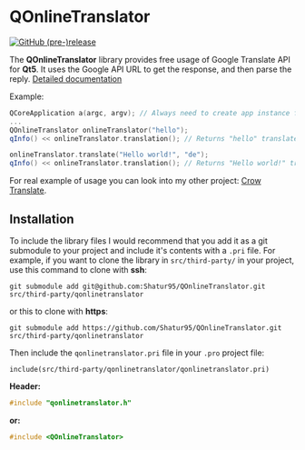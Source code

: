 # QOnlineTranslator

[![GitHub (pre-)release](https://img.shields.io/github/release/Shatur95/QOnlineTranslator/all.svg)](https://github.com/Shatur95/QOnlineTranslator/releases)

The **QOnlineTranslator** library provides free usage of Google Translate API for **Qt5**. It uses the Google API URL to get the response, and then parse the reply. [Detailed documentation](docs/QOnlineTranslator.md "Class documentation")

Example:
```cpp
QCoreApplication a(argc, argv); // Always need to create app instance for QEventLoop
...
QOnlineTranslator onlineTranslator("hello");
qInfo() << onlineTranslator.translation(); // Returns "hello" translated to the language of your system

onlineTranslator.translate("Hello world!", "de");
qInfo() << onlineTranslator.translation(); // Returns "Hello world!" translated into German
```

For real example of usage you can look into my other project: [Crow Translate](https://github.com/Shatur95/CrowTranslate "A simple and lightweight translator that allows to translate and say the selected text using the Google Translate API").


## Installation

To include the library files I would recommend that you add it as a git submodule to your project and include it's contents with a `.pri` file. For example, if you want to clone the library in `src/third-party/` in your project, use this command to clone with **ssh**:

`git submodule add git@github.com:Shatur95/QOnlineTranslator.git src/third-party/qonlinetranslator`

or this to clone with **https**:

`git submodule add https://github.com/Shatur95/QOnlineTranslator.git src/third-party/qonlinetranslator`

Then include the `qonlinetranslator.pri` file in your `.pro` project file:

`include(src/third-party/qonlinetranslator/qonlinetranslator.pri)`

**Header:**

```cpp
#include "qonlinetranslator.h"
```

**or:**

```cpp
#include <QOnlineTranslator>
```
